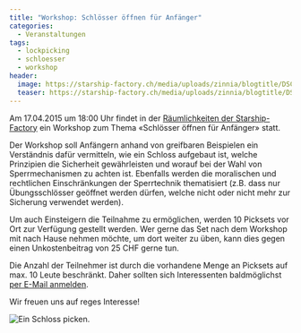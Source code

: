 ```yaml
---
title: "Workshop: Schlösser öffnen für Anfänger"
categories:
  - Veranstaltungen
tags:
  - lockpicking
  - schloesser
  - workshop
header:
  image: https://starship-factory.ch/media/uploads/zinnia/blogtitle/DSC_0505_0005_01.png
  teaser: https://starship-factory.ch/media/uploads/zinnia/blogtitle/DSC_0505_0005_01.png
---
```


Am 17.04.2015 um 18:00 Uhr findet in der [Räumlichkeiten der Starship-Factory](https://starship-factory.ch/anfahrt/) ein Workshop zum Thema «Schlösser öffnen für Anfänger» statt.

Der Workshop soll Anfängern anhand von greifbaren Beispielen ein Verständnis dafür vermitteln, wie ein Schloss aufgebaut ist, welche Prinzipien die Sicherheit gewährleisten und worauf bei der Wahl von Sperrmechanismen zu achten ist. Ebenfalls werden die moralischen und rechtlichen Einschränkungen der Sperrtechnik thematisiert (z.B. dass nur Übungsschlösser geöffnet werden dürfen, welche nicht oder nicht mehr zur Sicherung verwendet werden).

Um auch Einsteigern die Teilnahme zu ermöglichen, werden 10 Picksets vor Ort zur Verfügung gestellt werden. Wer gerne das Set nach dem Workshop mit nach Hause nehmen möchte, um dort weiter zu üben, kann dies gegen einen Unkostenbeitrag von 25 CHF gerne tun.

Die Anzahl der Teilnehmer ist durch die vorhandene Menge an Picksets auf max. 10 Leute beschränkt. Daher sollten sich Interessenten baldmöglichst [per E-Mail anmelden](mailto:workshops@lists.starship-factory.ch?subject=Ich%20m%C3%B6chte%20gerne%20am%20Workshop%20%C2%ABSchl%C3%B6sser%20%C3%B6ffnen%20f%C3%BCr%20Anf%C3%A4nger%C2%BB%20teilnehmen&body=Liebes%20Starship%20Factory-Team%2C%0A%0AIch%20m%C3%B6chte%20gerne%20am%20Workshop%20%C2%ABSchl%C3%B6sser%20%C3%B6ffnen%20f%C3%BCr%20Anf%C3%A4nger%C2%BB%20teilnehmen.%20Bitte%20reserviert%20mir%20doch%20einen%20Platz.%0A%0ALiebe%20Gr%C3%BCsse%2C%0A).

Wir freuen uns auf reges Interesse!

![Ein Schloss picken.](https://starship-factory.ch/media/snippet_images/content/ein-schloss-picken.png "Ein Schloss picken.")
